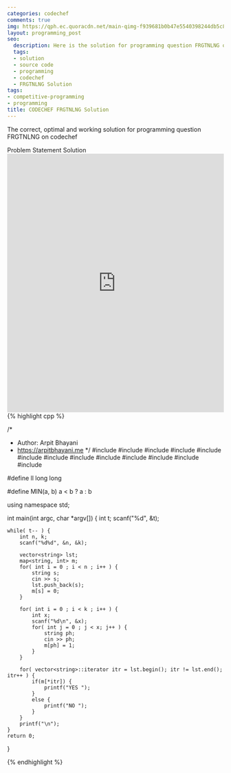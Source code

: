 ```yaml
---
categories: codechef
comments: true
img: https://qph.ec.quoracdn.net/main-qimg-f939681b0b47e5540398244db5c8966f?convert_to_webp=true
layout: programming_post
seo:
  description: Here is the solution for programming question FRGTNLNG on codechef
  tags:
  - solution
  - source code
  - programming
  - codechef
  - FRGTNLNG Solution
tags:
- competitive-programming
- programming
title: CODECHEF FRGTNLNG Solution
---
```

The correct, optimal and working solution for programming question FRGTNLNG on codechef

<div class="ui secondary pointing large menu">
  <a class="grey item" data-tab="problem-statement">
    Problem Statement
  </a>
  <a class="active item grey" data-tab="solution">
    Solution
  </a>
</div>
<div class="ui bottom attached tab" data-tab="problem-statement">
    <iframe src="https://www.codechef.com/problems/FRGTNLNG" width="100%" height="600px" style="overflow: scroll; border: none;"></iframe>
</div>
<div class="ui bottom attached active tab" data-tab="solution">
{% highlight cpp %}

/*
 *  Author: Arpit Bhayani
 *  https://arpitbhayani.me
 */
#include <cmath>
#include <cstdio>
#include <cstdlib>
#include <climits>
#include <deque>
#include <iostream>
#include <list>
#include <limits>
#include <map>
#include <queue>
#include <set>
#include <stack>
#include <vector>

#define ll long long

#define MIN(a, b) a < b ? a : b

using namespace std;

int main(int argc, char *argv[]) {
    int t;
    scanf("%d", &t);

    while( t-- ) {
        int n, k;
        scanf("%d%d", &n, &k);

        vector<string> lst;
        map<string, int> m;
        for( int i = 0 ; i < n ; i++ ) {
            string s;
            cin >> s;
            lst.push_back(s);
            m[s] = 0;
        }

        for( int i = 0 ; i < k ; i++ ) {
            int x;
            scanf("%d\n", &x);
            for( int j = 0 ; j < x; j++ ) {
                string ph;
                cin >> ph;
                m[ph] = 1;
            }
        }

        for( vector<string>::iterator itr = lst.begin(); itr != lst.end(); itr++ ) {
            if(m[*itr]) {
                printf("YES ");
            }
            else {
                printf("NO ");
            }
        }
        printf("\n");
    }
    return 0;
}


{% endhighlight %}
</div>
